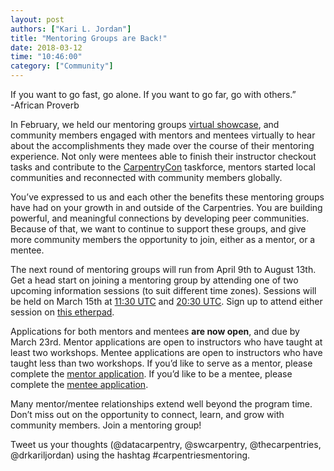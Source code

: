 ```yaml
---
layout: post
authors: ["Kari L. Jordan"]
title: "Mentoring Groups are Back!"
date: 2018-03-12
time: "10:46:00"
category: ["Community"]
---
```

If you want to go fast, go alone. If you want to go far, go with others.”    
-African Proverb

In February, we held our mentoring groups [virtual showcase](http://www.datacarpentry.org/blog/Mentoring-Groups-Virtual-Showcase/), and community members engaged with mentors and mentees virtually to hear about the accomplishments they made over the course of their mentoring experience. Not only were mentees able to finish their instructor checkout tasks and contribute to the [CarpentryCon](www.carpentrycon.org) taskforce, mentors started local communities and reconnected with community members globally. 

You’ve expressed to us and each other the benefits these mentoring groups have had on your growth in and outside of the Carpentries. You are building powerful, and meaningful connections by developing peer communities. Because of that, we want to continue to support these groups, and give more community members the opportunity to join, either as a mentor, or a mentee.

The next round of mentoring groups will run from April 9th to August 13th. Get a head start on joining a mentoring group by attending one of two upcoming information sessions (to suit different time zones). Sessions will be held on March 15th at [11:30 UTC](https://www.timeanddate.com/worldclock/fixedtime.html?msg=Carpentries+Mentoring+Groups+Info+Session&iso=20180315T0730&p1=179&am=30) and [20:30 UTC](https://www.timeanddate.com/worldclock/fixedtime.html?msg=Carpentries+Mentoring+Groups+Info+Session&iso=20180315T1630&p1=179). Sign up to attend either session on [this etherpad](http://pad.software-carpentry.org/mentorship-info).                                        

Applications for both mentors and mentees **are now open**, and due by March 23rd. Mentor applications are open to instructors who have taught at least two workshops. Mentee applications are open to instructors who have taught less than two workshops. If you’d like to serve as a mentor, please complete the [mentor application](https://goo.gl/forms/xKYytXTbI1PUo56C2).  If you’d like to be a mentee, please complete the [mentee application](https://goo.gl/forms/0Tiz8m1E2H5nlLus2).   

Many mentor/mentee relationships extend well beyond the program time. Don’t miss out on the opportunity to connect, learn, and grow with community members. Join a mentoring group! 

Tweet us your thoughts (@datacarpentry, @swcarpentry, @thecarpentries, @drkariljordan) using the hashtag #carpentriesmentoring.
